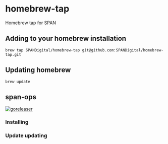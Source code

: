 # homebrew-tap
Homebrew tap for SPAN

## Adding to your homebrew installation

```brew tap SPANDigital/homebrew-tap git@github.com:SPANDigital/homebrew-tap.git```

## Updating homebrew

``brew update``

## span-ops

[![goreleaser](https://github.com/SPANDigital/span-ops/actions/workflows/release.yml/badge.svg)](https://github.com/SPANDigital/span-ops/actions/workflows/release.yml)

### Installing

### Update updating
